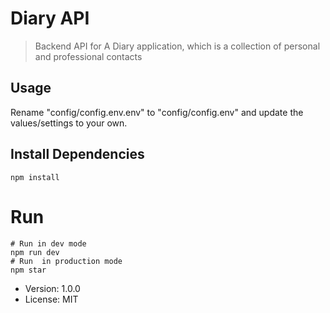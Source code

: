# Diary API

> Backend API for A Diary application,
> which is a collection of personal and professional contacts

## Usage

Rename "config/config.env.env" to "config/config.env" and update the values/settings to your own.

## Install Dependencies

```
npm install
```

# Run

```
# Run in dev mode
npm run dev
# Run  in production mode
npm star
```

- Version: 1.0.0
- License: MIT
